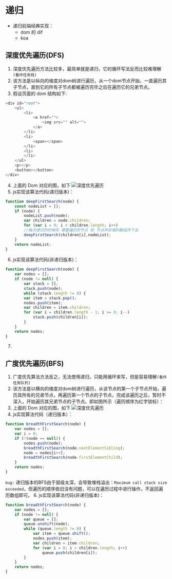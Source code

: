 # 递归

* 递归前端经典实现：
    * dom 的 dif
    * koa

## 深度优先遍历(DFS)
1. 深度优先遍历方法比较多，最简单就是递归，它的循环写法反而比较难理解 `(看作任务栈)`
2. 该方法是以纵向的维度对dom树进行遍历，从一个dom节点开始，一直遍历其子节点，直到它的所有子节点都被遍历完毕之后在遍历它的兄弟节点。
3. 假设页面的 dom 结构如下:
```javascript
<div id="root">
    <ul>
        <li>
            <a href="">
                <img src="" alt="">
            </a>
        </li>
        <li>
            <span></span>
        </li>
        <li>
        </li>
    </ul>
    <p></p>
    <button></button>
</div>
```
4. 上面的 Dom 对应的图，如下
![深度优先遍历](深度优先遍历.png)
5. js实现该算法代码(递归版本)：
```javascript
function deepFirstSearch(node) {
    const nodeList = [];  
    if (node) {    
        nodeList.push(node);    
        var children = node.children;    
        for (var i = 0; i < children.length; i++) 
        //每次递归的时候将 需要遍历的节点 和 节点所存储的数组传下去
        deepFirstSearch(children[i],nodeList);    
    }    
    return nodeList;  
} 
```
6. js实现该算法代码(非递归版本)：
```javascript
function deepFirstSearch(node) {
    var nodes = [];
    if (node != null) {
        var stack = [];
        stack.push(node);
        while (stack.length != 0) {
        var item = stack.pop();
        nodes.push(item);
        var children = item.children;
        for (var i = children.length - 1; i >= 0; i--)
            stack.push(children[i]);
        }
    }
    return nodes;
}
```
7. 




## 广度优先遍历(BFS)
1. 广度优先算法方法反之，无法使用递归，只能用循环来写，但是容易理解`(看作任务队列)`
2. 该方法是以横向的维度对dom树进行遍历，从该节点的第一个子节点开始，遍历其所有的兄弟节点，再遍历第一个节点的子节点，完成该遍历之后，暂时不深入，开始遍历其兄弟节点的子节点。即如图所示（遍历顺序为红字锁标）：
3. 上面的 Dom 对应的图，如下
![深度优先遍历](广度遍历.png)
4. js实现算法代码（递归版本）：
```javascript 
function breadthFirstSearch(node) {
    var nodes = [];
    var i = 0;
    if (!(node == null)) {
        nodes.push(node);
        breadthFirstSearch(node.nextElementSibling);
        node = nodes[i++];
        breadthFirstSearch(node.firstElementChild);
    }
    return nodes;
}
```
`bug:` 递归版本的BFS由于层级太深，会导致堆栈溢出：`Maximum call stack size exceeded`，但遍历的顺序依旧没有问题，可以在遍历过程中进行操作，不返回遍历数组即可。
6. js实现该算法代码(非递归版本)：
```javascript
function breadthFirstSearch(node) {  
    var nodes = [];  
    if (node != null) {  
        var queue = [];  
        queue.unshift(node);  
        while (queue.length != 0) {  
            var item = queue.shift();  
            nodes.push(item);  
            var children = item.children;  
            for (var i = 0; i < children.length; i++)  
                queue.push(children[i]);  
        }  
    }  
    return nodes;  
}
```